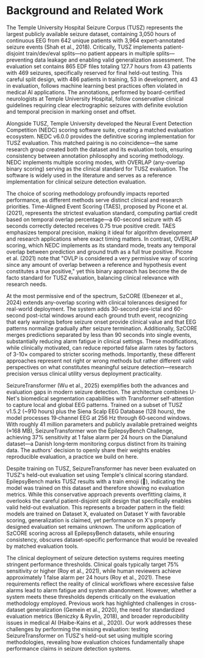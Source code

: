 # Background and Related Work

The Temple University Hospital Seizure Corpus (TUSZ) represents the largest publicly available seizure dataset, containing 3,050 hours of continuous EEG from 642 unique patients with 3,964 expert-annotated seizure events (Shah et al., 2018). Critically, TUSZ implements patient-disjoint train/dev/eval splits—no patient appears in multiple splits—preventing data leakage and enabling valid generalization assessment. The evaluation set contains 865 EDF files totaling 127.7 hours from 43 patients with 469 seizures, specifically reserved for final held-out testing. This careful split design, with 486 patients in training, 53 in development, and 43 in evaluation, follows machine learning best practices often violated in medical AI applications. The annotations, performed by board-certified neurologists at Temple University Hospital, follow conservative clinical guidelines requiring clear electrographic seizures with definite evolution and temporal precision in marking onset and offset.

Alongside TUSZ, Temple University developed the Neural Event Detection Competition (NEDC) scoring software suite, creating a matched evaluation ecosystem. NEDC v6.0.0 provides the definitive scoring implementation for TUSZ evaluation. This matched pairing is no coincidence—the same research group created both the dataset and its evaluation tools, ensuring consistency between annotation philosophy and scoring methodology. NEDC implements multiple scoring modes, with OVERLAP (any-overlap binary scoring) serving as the clinical standard for TUSZ evaluation. The software is widely used in the literature and serves as a reference implementation for clinical seizure detection evaluation.

The choice of scoring methodology profoundly impacts reported performance, as different methods serve distinct clinical and research priorities. Time-Aligned Event Scoring (TAES), proposed by Picone et al. (2021), represents the strictest evaluation standard, computing partial credit based on temporal overlap percentage—a 60-second seizure with 45 seconds correctly detected receives 0.75 true positive credit. TAES emphasizes temporal precision, making it ideal for algorithm development and research applications where exact timing matters. In contrast, OVERLAP scoring, which NEDC implements as its standard mode, treats any temporal overlap between prediction and ground truth as a full true positive. Picone et al. (2021) note that "OVLP is considered a very permissive way of scoring since any amount of overlap between a reference and hypothesis event constitutes a true positive," yet this binary approach has become the de facto standard for TUSZ evaluation, balancing clinical relevance with research needs.

At the most permissive end of the spectrum, SzCORE (Ebenezer et al., 2024) extends any-overlap scoring with clinical tolerances designed for real-world deployment. The system adds 30-second pre-ictal and 60-second post-ictal windows around each ground truth event, recognizing that early warnings before seizure onset provide clinical value and that EEG patterns normalize gradually after seizure termination. Additionally, SzCORE merges predictions separated by less than 90 seconds into single events, substantially reducing alarm fatigue in clinical settings. These modifications, while clinically motivated, can reduce reported false alarm rates by factors of 3-10× compared to stricter scoring methods. Importantly, these different approaches represent not right or wrong methods but rather different valid perspectives on what constitutes meaningful seizure detection—research precision versus clinical utility versus deployment practicality.

SeizureTransformer (Wu et al., 2025) exemplifies both the advances and evaluation gaps in modern seizure detection. The architecture combines U-Net's biomedical segmentation capabilities with Transformer self-attention to capture local and global EEG patterns. Trained on a subset of TUSZ v1.5.2 (~910 hours) plus the Siena Scalp EEG Database (128 hours), the model processes 19‑channel EEG at 256 Hz through 60‑second windows. With roughly 41 million parameters and publicly available pretrained weights (≈168 MB), SeizureTransformer won the EpilepsyBench Challenge, achieving 37% sensitivity at 1 false alarm per 24 hours on the Dianalund dataset—a Danish long‑term monitoring corpus distinct from its training data. The authors' decision to openly share their weights enables reproducible evaluation, a practice we build on here.

Despite training on TUSZ, SeizureTransformer has never been evaluated on TUSZ's held-out evaluation set using Temple's clinical scoring standard. EpilepsyBench marks TUSZ results with a train emoji (🚂), indicating the model was trained on this dataset and therefore showing no evaluation metrics. While this conservative approach prevents overfitting claims, it overlooks the careful patient-disjoint split design that specifically enables valid held-out evaluation. This represents a broader pattern in the field: models are trained on Dataset X, evaluated on Dataset Y with favorable scoring, generalization is claimed, yet performance on X's properly designed evaluation set remains unknown. The uniform application of SzCORE scoring across all EpilepsyBench datasets, while ensuring consistency, obscures dataset-specific performance that would be revealed by matched evaluation tools.

The clinical deployment of seizure detection systems requires meeting stringent performance thresholds. Clinical goals typically target 75% sensitivity or higher (Roy et al., 2021), while human reviewers achieve approximately 1 false alarm per 24 hours (Roy et al., 2021). These requirements reflect the reality of clinical workflows where excessive false alarms lead to alarm fatigue and system abandonment. However, whether a system meets these thresholds depends critically on the evaluation methodology employed. Previous work has highlighted challenges in cross-dataset generalization (Gemein et al., 2020), the need for standardized evaluation metrics (Beniczky & Ryvlin, 2018), and broader reproducibility issues in medical AI (Haibe-Kains et al., 2020). Our work addresses these challenges by performing the missing evaluation: testing SeizureTransformer on TUSZ's held-out set using multiple scoring methodologies, revealing how evaluation choices fundamentally shape performance claims in seizure detection systems.
